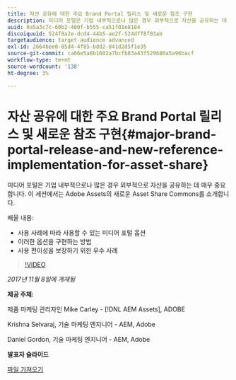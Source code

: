 ```yaml
---
title: 자산 공유에 대한 주요 Brand Portal 릴리스 및 새로운 참조 구현
description: 미디어 포털은 기업 내부적으로나 많은 경우 외부적으로 자산을 공유하는 데 매우 중요합니다. 이 세션에서는 Adobe Assets의 새로운 Asset Share Commons를 소개합니다.
uuid: 0a5a3c7c-60b2-400f-b555-ca51f01e8184
discoiquuid: 524f8a2e-dcd4-44b5-ae2f-524dff8f03ab
targetaudience: target-audience advanced
exl-id: 2664bee0-85d4-4f85-bdd2-841d2d5f1e35
source-git-commit: ca06e5a8b1602a7bcfb83a43f529680a5a96bacf
workflow-type: tm+mt
source-wordcount: '138'
ht-degree: 3%

---
```


# 자산 공유에 대한 주요 Brand Portal 릴리스 및 새로운 참조 구현{#major-brand-portal-release-and-new-reference-implementation-for-asset-share}

미디어 포털은 기업 내부적으로나 많은 경우 외부적으로 자산을 공유하는 데 매우 중요합니다. 이 세션에서는 Adobe Assets의 새로운 Asset Share Commons를 소개합니다.

배울 내용:

* 사용 사례에 따라 사용할 수 있는 미디어 포털 옵션
* 이러한 옵션을 구현하는 방법
* 사용 편이성을 보장하기 위한 우수 사례

>[!VIDEO](https://video.tv.adobe.com/v/20730/?quality=9)

*2017년 11월 8일에 게재됨*

**제공 주체:**

제품 마케팅 관리자인 Mike Carley - [!DNL AEM Assets], ADOBE

Krishna Selvaraj, 기술 마케팅 엔지니어 - AEM, Adobe

Daniel Gordon, 기술 마케팅 엔지니어 - AEM, Adobe

**발표자 슬라이드**

[파일 가져오기](assets/gems+bp-asset+share+nov+8+17+.pdf)
<!--
[Get back to the Overview](https://helpx.adobe.com/experience-manager/kt/eseminars/gems/aem-index.html)
-->
